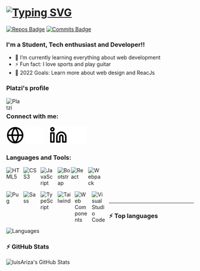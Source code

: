 # [![Typing SVG](https://readme-typing-svg.herokuapp.com/?lines=Hi+there,+I'm+Luis+Ariza+👋&vCenter=true&size=32&color=ff652f&duration=5000&width=800)](https://www.linkedin.com/in/luisariza-dev/)

[![Repos Badge](https://badges.pufler.dev/repos/luisAriza)](https://github.com/luisAriza?tab=repositories)
[![Commits Badge](https://badges.pufler.dev/commits/monthly/luisAriza)](#)

### I'm a Student, Tech enthusiast and Developer!!

<!-- - 🔭 Check out my Blog about HTML, CSS and JavaScript: [Become a web developer][website]! -->
- 🌱 I’m currently learning everything about web development
- ⚡ Fun fact: I love sports and play guitar
- 🥅 2022 Goals: Learn more about web design and ReacJs

### Platzi's profile

[<img align="left" alt="Platzi" width="40px" src="https://static.platzi.com/ui/assets/image/isotipoPlatzi093f27a2fb00922bb105.png" />][platzi]

<br />

### Connect with me:

[![website](./img/globe-light.svg)](https://luisariza.github.io/math_webSite#gh-light-mode-only)
[![website](./img/globe-dark.svg)](https://luisariza.github.io/math_webSite#gh-dark-mode-only)
&nbsp;&nbsp;
[![website](./img/linkedin-light.svg)](https://www.linkedin.com/in/luisariza-dev#gh-light-mode-only)
[![website](./img/linkedin-dark.svg)](https://www.linkedin.com/in/luisariza-dev#gh-dark-mode-only)
<!-- &nbsp;&nbsp;
[![website](./img/instagram-light.svg)](https://instagram.com/luisAriza_dev#gh-light-mode-only)
[![website](./img/instagram-dark.svg)](https://instagram.com/luisAriza_dev#gh-dark-mode-only) -->

### Languages and Tools:

[<img align="left" alt="HTML5" width="36px" src="https://cdn.jsdelivr.net/gh/devicons/devicon/icons/html5/html5-original.svg" style="padding-right:10px;" />](#)
[<img align="left" alt="CSS3" width="36px" src="https://cdn.jsdelivr.net/gh/devicons/devicon/icons/css3/css3-original.svg" style="padding-right:10px;" />](#)
[<img align="left" alt="JavaScript" width="36px" src="https://cdn.jsdelivr.net/gh/devicons/devicon/icons/javascript/javascript-original.svg" style="padding-right:10px;" />](#)
[<img align="left" alt="Bootstrap" width="36px" src="https://cdn.jsdelivr.net/gh/devicons/devicon/icons/bootstrap/bootstrap-original.svg"/>](#)
[<img align="left" alt="React" width="36px" src="https://cdn.jsdelivr.net/gh/devicons/devicon/icons/react/react-original.svg" style="padding-right:10px;" />](#)
[<img align="left" alt="Webpack" width="36px" src="https://cdn.jsdelivr.net/gh/devicons/devicon/icons/webpack/webpack-original.svg" style="padding-right:10px;" />](#)

<!-- [<img align="left" alt="Stylus" width="36px" src="https://cdn.jsdelivr.net/gh/devicons/devicon/icons/stylus/stylus-original.svg" style="padding-right:10px;" />](#) -->

<br />
<br />
<br />

[<img align="left" alt="Pug" width="36px" src="https://cdn.worldvectorlogo.com/logos/pug.svg" style="padding-right:10px;" />](#)
[<img align="left" alt="Sass" width="36px" src="https://cdn.jsdelivr.net/gh/devicons/devicon/icons/sass/sass-original.svg" style="padding-right:10px;" />](#)
[<img align="left" alt="TypeScript" width="36px" src="https://cdn.jsdelivr.net/gh/devicons/devicon/icons/typescript/typescript-original.svg" style="padding-right:10px;" />](#)
[<img align="left" alt="Tailwind" width="36px" src="https://petermekhaeil.gallerycdn.vsassets.io/extensions/petermekhaeil/vscode-tailwindcss-explorer/0.6.1/1620805955090/Microsoft.VisualStudio.Services.Icons.Default" style="padding-right:10px;" />](#)
[<img align="left" alt="Web Components" width="36px" src="https://cdn.iconscout.com/icon/free/png-256/web-components-dot-org-3521801-2945218.png" style="padding-right:10px;"  />](#)
[<img align="left" alt="Visual Studio Code" width="36px" src="https://cdn.jsdelivr.net/gh/devicons/devicon/icons/vscode/vscode-original.svg" style="padding-right:10px;" />](#)

<!-- [<img align="left" alt="Git" width="36px" src="https://cdn.jsdelivr.net/gh/devicons/devicon/icons/git/git-original.svg" style="padding-right:10px;" />](#)
[<img align="left" alt="GitHub" width="36px" src="./img/github-light.svg" />](https://github.com/luisAriza#gh-light-mode-only)
[<img align="left" alt="GitHub" width="36px" src="./img/github-dark.svg" />](https://github.com/luisAriza#gh-dark-mode-only) -->
<!-- [![Terminal](./img/terminal-dark.svg)](https://luisariza.github.io/portfolio#gh-dark-mode-only) -->
<!-- [<img align="left" alt="GraphQL" width="40px" src="https://cdn.jsdelivr.net/gh/devicons/devicon/icons/graphql/graphql-plain.svg" style="padding-right:10px;" />][website] -->
<!-- [<img align="left" alt="MongoDB" width="40px" src="https://cdn.jsdelivr.net/gh/devicons/devicon/icons/mongodb/mongodb-original.svg" style="padding-right:10px;" />][website] -->

<br />

---

### ⚡ Top languages

![Languages](https://github-readme-stats.vercel.app/api/top-langs/?username=luisAriza&langs_count=10&layout=compact&exclude_repo=game_tres_en_raya&card_width=500px)

### ⚡ GitHub Stats
  
<img align="left" alt="luisAriza's GitHub Stats" src="https://github-readme-stats.vercel.app/api?username=luisAriza&show_icons=true&hide_border=false&title_color=ff652f&icon_color=FFE400&bg_color=09131B&text_color=ffffff&border_color=0c1a25" />


[website]: https://luisariza.github.io/math_webSite/
[platzi]: https://platzi.com/p/luisAriza/
[youtube]: none
[instagram]: https://instagram.com/luisariza_dev/
[linkedin]: https://linkedin.com/in/luisariza-dev/

